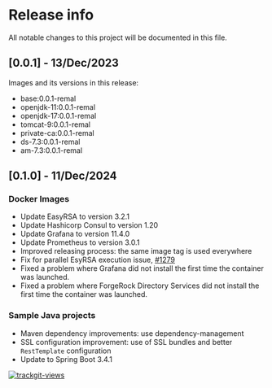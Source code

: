 # Release info

All notable changes to this project will be documented in this file.

## [0.0.1] - 13/Dec/2023
Images and its versions in this release:
* base:0.0.1-remal
* openjdk-11:0.0.1-remal
* openjdk-17:0.0.1-remal
* tomcat-9:0.0.1-remal
* private-ca:0.0.1-remal
* ds-7.3:0.0.1-remal
* am-7.3:0.0.1-remal

## [0.1.0] - 11/Dec/2024
### Docker Images
* Update EasyRSA to version 3.2.1
* Update Hashicorp Consul to version 1.20
* Update Grafana to  version 11.4.0
* Update Prometheus to version 3.0.1
* Improved releasing process: the same image tag is used everywhere
* Fix for parallel EsyRSA execution issue, [#1279](https://github.com/OpenVPN/easy-rsa/issues/1279)
* Fixed a problem where Grafana did not install the first time the container was launched.
* Fixed a problem where ForgeRock Directory Services did not install the first time the container was launched.
 
### Sample Java projects
* Maven dependency improvements: use dependency-management
* SSL configuration improvement: use of SSL bundles and better `RestTemplate` configuration
* Update to Spring Boot 3.4.1

<a href="https://trackgit.com">
  <img src="https://us-central1-trackgit-analytics.cloudfunctions.net/token/ping/lcfhkdub7k2lpj33n2cl" alt="trackgit-views" />
</a>
